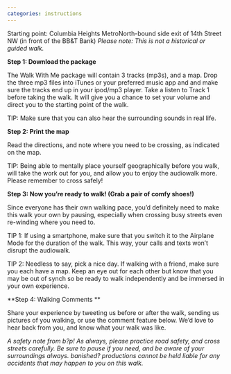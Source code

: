 ```yaml
---
categories: instructions
---
```

Starting point: Columbia Heights MetroNorth-bound side exit of 14th Street NW (in front of the BB&T Bank)
_Please note: This is not a historical or guided walk._

**Step 1: Download the package**

The Walk With Me package will contain 3 tracks (mp3s), and a map.
Drop the three mp3 files into iTunes or your preferred music app and and make sure the tracks end up in your ipod/mp3 player. Take a listen to Track 1 before taking the walk. It will give you a chance to set your volume and direct you to the starting point of the walk.

TIP: Make sure that you can also hear the surrounding sounds in real life.

**Step 2: Print the map**

Read the directions, and note where you need to be crossing, as indicated on the map.

TIP: Being able to mentally place yourself geographically before you walk, will take the work out for you, and allow you to enjoy the audiowalk more. Please remember to cross safely!

**Step 3: Now you’re ready to walk! (Grab a pair of comfy shoes!)**

Since everyone has their own walking pace, you’d definitely need to make this walk your own by pausing, especially when crossing busy streets even re-winding where you need to.

TIP 1: If using a smartphone, make sure that you switch it to the Airplane Mode for the duration of the walk. This way, your calls and texts won’t disrupt the audiowalk.

TIP 2: Needless to say, pick a nice day. If walking with a friend, make sure you each have a map. Keep an eye out for each other but know that you may be out of synch so be ready to walk independently and be immersed in your own experience.

**Step 4: Walking Comments **

Share your experience by tweeting us before or after the walk, sending us pictures of you walking, or use the comment feature below. We’d love to hear back from you, and know what your walk was like.

_A safety note from b?p! As always, please practice road safety, and cross streets carefully. Be sure to pause if you need, and be aware of your surroundings always. banished? productions cannot be held liable for any accidents that may happen to you on this walk._